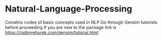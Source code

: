 # Natural-Language-Processing
Conatins codes of basic concepts used in NLP
Go through Gensim tutorials before proceeding if you are new to the package
link is   
https://radimrehurek.com/gensim/tutorial.html
